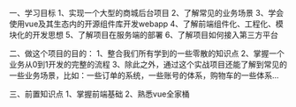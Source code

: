一、学习目标
1、实现一个大型的商城后台项目 2、了解常见的业务场景 3、学会使用vue及其生态内的开源组件库开发webapp 4、了解前端组件化、工程化、模块化的开发思想 5、了解项目在服务端的部署 6、了解项目如何接入第三方平台

二、做这个项目的目的：
1、整合我们所有学到的一些零散的知识点 2、掌握一个业务从0到1开发的完整的流程 3、除此之外，通过这个实战项目还能了解到常见的一些业务场景，比如：一些订单的系统，一些账号的体系，购物车的一些体系...

三、前置知识点
1、掌握前端基础 2、熟悉vue全家桶